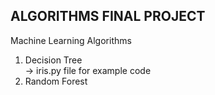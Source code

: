 ALGORITHMS FINAL PROJECT
------------------------

Machine Learning Algorithms
1. Decision Tree <br />
  -> iris.py file for example code
3. Random Forest
